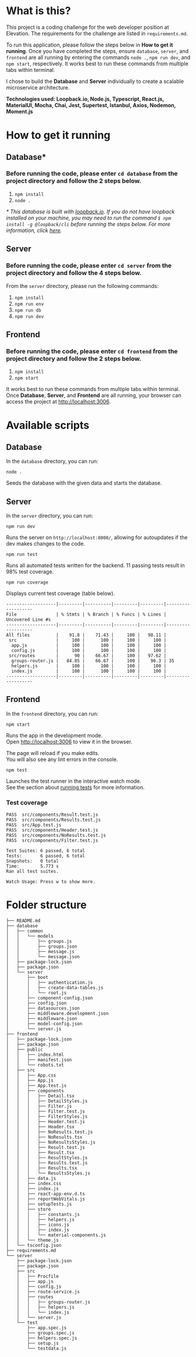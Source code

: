 # What is this?

This project is a coding challenge for the web developer position at Elevation. The requirements for the challenge are listed in `requirements.md`.

To run this application, please follow the steps below in **How to get it running**. Once you have completed the steps, ensure `database`, `server`, and `frontend` are all running by entering the commands `node .`, `npm run dev`, and `npm start`, respectively. It works best to run these commands from multiple tabs within terminal. 

I chose to build the **Database** and **Server** individually to create a scalable microservice architecture.

**Technologies used: Loopback.io, Node.js, Typescript, React.js, MaterialUI, Mocha, Chai, Jest, Supertest, Istanbul, Axios, Nodemon, Moment.js**

# How to get it running

## Database\*

### Before running the code, please enter `cd database` from the project directory and follow the 2 steps below.


1. `npm install`
2. `node .`

_\* This database is built with [loopback.io](https://loopback.io/). If you do not have loopback installed on your machine, you may need to run the command `$ npm install -g @loopback/cli` before running the steps below. For more information, click [here](https://loopback.io/getting-started.html)._
## Server

### Before running the code, please enter `cd server` from the project directory and follow the 4 steps below.

From the `server` directory, please run the following commands:

1. `npm install`
2. `npm run env`
3. `npm run db`
4. `npm run dev`

## Frontend

### Before running the code, please enter `cd frontend` from the project directory and follow the 2 steps below.

1. `npm install`
2. `npm start`

It works best to run these commands from multiple tabs within terminal. Once **Database**, **Server**, and **Frontend** are all running, your browser can access the project at [http://localhost:3006](http://localhost:3006).

# Available scripts

## Database

In the `database` directory, you can run:

`node .`

Seeds the database with the given data and starts the database.

## Server

In the `server` directory, you can run:

`npm run dev`

Runs the server on `http://localhost:8000/`, allowing for autoupdates if the dev makes changes to the code.

`npm run test`

Runs all automated tests written for the backend. 11 passing tests result in 98% test coverage.

`npm run coverage`

Displays current test coverage (table below).

```
-------------------|---------|----------|---------|---------|-------------------
File               | % Stmts | % Branch | % Funcs | % Lines | Uncovered Line #s
-------------------|---------|----------|---------|---------|-------------------
All files          |    91.8 |    71.43 |     100 |   98.11 |
 src               |     100 |      100 |     100 |     100 |
  app.js           |     100 |      100 |     100 |     100 |
  config.js        |     100 |      100 |     100 |     100 |
 src/routes        |      90 |    66.67 |     100 |   97.62 |
  groups-router.js |   84.85 |    66.67 |     100 |    96.3 | 35
  helpers.js       |     100 |      100 |     100 |     100 |
  index.js         |     100 |      100 |     100 |     100 |
-------------------|---------|----------|---------|---------|-------------------
```

## Frontend

In the `frontend` directory, you can run:

`npm start`

Runs the app in the development mode.\
Open [http://localhost:3006](http://localhost:3006) to view it in the browser.

The page will reload if you make edits.\
You will also see any lint errors in the console.

`npm test`

Launches the test runner in the interactive watch mode.\
See the section about [running tests](https://facebook.github.io/create-react-app/docs/running-tests) for more information.

### Test coverage

```
PASS  src/components/Result.test.js
PASS  src/components/Results.test.js
PASS  src/App.test.js
PASS  src/components/Header.test.js
PASS  src/components/NoResults.test.js
PASS  src/components/Filter.test.js

Test Suites: 6 passed, 6 total
Tests:       6 passed, 6 total
Snapshots:   0 total
Time:        5.773 s
Ran all test suites.

Watch Usage: Press w to show more.
```

# Folder structure

```
├── README.md
├── database
│   ├── common
│   │   └── models
│   │       ├── groups.js
│   │       ├── groups.json
│   │       ├── message.js
│   │       └── message.json
│   ├── package-lock.json
│   ├── package.json
│   └── server
│       ├── boot
│       │   ├── authentication.js
│       │   ├── create-data-tables.js
│       │   └── root.js
│       ├── component-config.json
│       ├── config.json
│       ├── datasources.json
│       ├── middleware.development.json
│       ├── middleware.json
│       ├── model-config.json
│       └── server.js
├── frontend
│   ├── package-lock.json
│   ├── package.json
│   ├── public
│   │   ├── index.html
│   │   ├── manifest.json
│   │   └── robots.txt
│   ├── src
│   │   ├── App.css
│   │   ├── App.js
│   │   ├── App.test.js
│   │   ├── components
│   │   │   ├── Detail.tsx
│   │   │   ├── DetailStyles.js
│   │   │   ├── Filter.js
│   │   │   ├── Filter.test.js
│   │   │   ├── FilterStyles.js
│   │   │   ├── Header.test.js
│   │   │   ├── Header.tsx
│   │   │   ├── NoResults.test.js
│   │   │   ├── NoResults.tsx
│   │   │   ├── NoResultsStyles.js
│   │   │   ├── Result.test.js
│   │   │   ├── Result.tsx
│   │   │   ├── ResultStyles.js
│   │   │   ├── Results.test.js
│   │   │   ├── Results.tsx
│   │   │   └── ResultsStyles.js
│   │   ├── data.js
│   │   ├── index.css
│   │   ├── index.js
│   │   ├── react-app-env.d.ts
│   │   ├── reportWebVitals.js
│   │   ├── setupTests.js
│   │   ├── store
│   │   │   ├── constants.js
│   │   │   ├── helpers.js
│   │   │   ├── icons.js
│   │   │   ├── index.js
│   │   │   └── material-components.js
│   │   └── theme.js
│   └── tsconfig.json
├── requirements.md
└── server
    ├── package-lock.json
    ├── package.json
    ├── src
    │   ├── Procfile
    │   ├── app.js
    │   ├── config.js
    │   ├── route-service.js
    │   ├── routes
    │   │   ├── groups-router.js
    │   │   ├── helpers.js
    │   │   └── index.js
    │   └── server.js
    └── test
        ├── app.spec.js
        ├── groups.spec.js
        ├── helpers.spec.js
        ├── setup.js
        └── testdata.js
```
